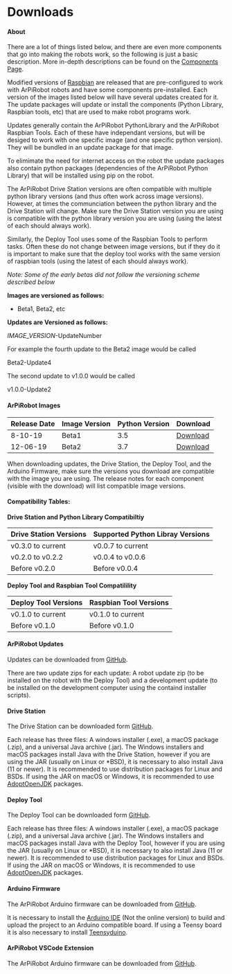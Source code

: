 # Downloads


#### **About**
There are a lot of things listed below, and there are even more components that go into making the robots work, so the following is just a basic description. More in-depth descriptions can be found on the [Components Page](reference/components.md).

Modified versions of [Raspbian](https://www.raspberrypi.org/documentation/raspbian/) are released that are pre-configured to work with ArPiRobot robots and have some components pre-installed. Each version of the images listed below will have several updates created for it. The update packages will update or install the components (Python Library, Raspbian tools, etc) that are used to make robot programs work.

Updates generally contain the ArPiRobot PythonLibrary and the ArPiRobot Raspbian Tools. Each of these have independant versions, but will be desiged to work with one specific image (and one specific python version). They will be bundled in an update package for that image.

To elimimate the need for internet access on the robot the update packages also contain python packages (dependencies of the ArPiRobot Python Library) that will be installed using pip on the robot.

The ArPiRobot Drive Station versions are often compatible with multiple python library versions (and thus often work across image versions). However, at times the communciation between the python library and the Drive Station will change. Make sure the Drive Station version you are using is compatible with the python library version you are using (using the latest of each should always work).

Similarly, the Deploy Tool uses some of the Raspbian Tools to perform tasks. Often these do not change between image versions, but if they do it is important to make sure that the deploy tool works with the same version of raspbian tools (using the latest of each should always work).


*Note: Some of the early betas did not follow the versioning scheme described below*

**Images are versioned as follows:**

- Beta1, Beta2, etc

**Updates are Versioned as follows:**

*IMAGE_VERSION*-UpdateNumber

For example the fourth update to the Beta2 image would be called

Beta2-Update4

The second update to v1.0.0 would be called

v1.0.0-Update2


#### **ArPiRobot Images**

| Release Date | Image Version | Python Version | Download |
| ------------ | ------------- | -------------- | -------- |
| 8-10-19 | Beta1 | 3.5 | [Download](https://1drv.ms/u/s!AhjgTI1qxX9xg7RJJkTmLCj5crQlBg?e=r78qN6) |
| 12-06-19 | Beta2 | 3.7 | [Download](https://1drv.ms/u/s!AhjgTI1qxX9xg9QQMEcYP5wnOJGr2g?e=c5RYlK)

When downloading updates, the Drive Station, the Deploy Tool, and the Arduino Firmware, make sure the versions you download are compatible with the image you are using. The release notes for each component (visible with the download) will list compatible image versions.


#### **Compatibility Tables**:

**Drive Station and Python Library Compatibiltiy**

| Drive Station Versions | Supported Python Libray Versions |
| ---------------------- | -------------------------------- |
| v0.3.0 to current      | v0.0.7 to current                |
| v0.2.0 to v0.2.2       | v0.0.4 to v0.0.6                 |
| Before v0.2.0          | Before v0.0.4                    |

**Deploy Tool and Raspbian Tool Compatilility**

| Deploy Tool Versions | Raspbian Tool Versions |
| -------------------- | ---------------------- |
| v0.1.0 to current    | v0.1.0 to current      |
| Before v0.1.0        | Before v0.1.0          |


#### **ArPiRobot Updates**
Updates can be downloaded from [GitHub](https://github.com/MB3hel/ArPiRobot-UpdatePackager/releases). 

There are two update zips for each update: A robot update zip (to be installed on the robot with the Deploy Tool) and a development update (to be installed on the development computer using the containd installer scripts).

#### **Drive Station**
The Drive Station can be downloaded form [GitHub](https://github.com/MB3hel/ArPiRobot-DriveStation/releases).

Each release has three files: A windows installer (.exe), a macOS package (.zip), and a universal Java archive (.jar). The Windows installers and macOS packages install Java with the Drive Station, however if you are using the JAR (usually on Linux or *BSD), it is necessary to also install Java (11 or newer). It is recommended to use distribution packages for Linux and BSDs. If using the JAR on macOS or Windows, it is recommended to use [AdoptOpenJDK](https://adoptopenjdk.net/) packages.

#### **Deploy Tool**
The Deploy Tool can be downloaded form [GitHub](https://github.com/MB3hel/ArPiRobot-DeployTool/releases).

Each release has three files: A windows installer (.exe), a macOS package (.zip), and a universal Java archive (.jar). The Windows installers and macOS packages install Java with the Deploy Tool, however if you are using the JAR (usually on Linux or *BSD), it is necessary to also install Java (11 or newer). It is recommended to use distribution packages for Linux and BSDs. If using the JAR on macOS or Windows, it is recommended to use [AdoptOpenJDK](https://adoptopenjdk.net/) packages.

#### **Arduino Firmware**
The ArPiRobot Arduino firmware can be downloaded from [GitHub](https://github.com/MB3hel/ArPiRobot-ArduinoFirmware/releases).

It is necessary to install the [Arduino IDE](https://www.arduino.cc/en/Main/Software) (Not the online version) to build and upload the project to an Arduino compatible board. If using a Teensy board it is also necessary to install [Teensyduino](https://www.pjrc.com/teensy/teensyduino.html).

#### **ArPiRobot VSCode Extension**
The ArPiRobot Arduino firmware can be downloaded from [GitHub](https://github.com/MB3hel/ArPiRobot-VSCodeExtension/releases).

